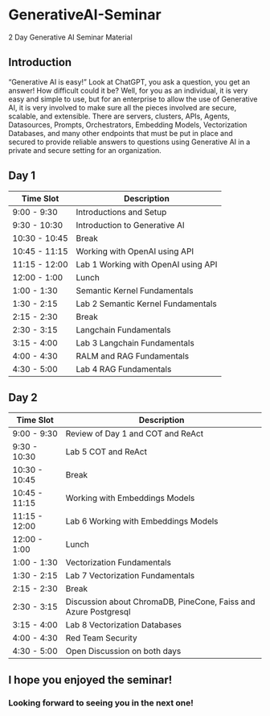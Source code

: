 # GenerativeAI-Seminar
2 Day Generative AI Seminar Material

## Introduction
“Generative AI is easy!” Look at ChatGPT, you ask a question, you get an answer! How difficult could it be?
Well, for you as an individual, it is very easy and simple to use, but for an enterprise to allow the use of Generative AI, it is very involved to make sure all the pieces involved are secure, scalable, and extensible. There are servers, clusters, APIs, Agents, Datasources, Prompts, Orchestrators, Embedding Models, Vectorization Databases, and many other endpoints that must be put in place and secured to provide reliable answers to questions using Generative AI in a private and secure setting for an organization.

## Day 1

|Time Slot|Description|
|---|---|
|9:00 - 9:30|Introductions and Setup|
|9:30 - 10:30|Introduction to Generative AI|
|10:30 - 10:45|Break|
|10:45 - 11:15|Working with OpenAI using API|
|11:15 - 12:00|Lab 1 Working with OpenAI using API|
|12:00 - 1:00|Lunch|
|1:00 - 1:30|Semantic Kernel Fundamentals|
|1:30 - 2:15|Lab 2 Semantic Kernel Fundamentals|
|2:15 - 2:30|Break|
|2:30 - 3:15|Langchain Fundamentals|
|3:15 - 4:00|Lab 3 Langchain Fundamentals|
|4:00 - 4:30|RALM and RAG Fundamentals|
|4:30 - 5:00|Lab 4 RAG Fundamentals|

## Day 2

|Time Slot|Description|
|---|---|
|9:00 - 9:30|Review of Day 1 and COT and ReAct|
|9:30 - 10:30|Lab 5 COT and ReAct|
|10:30 - 10:45|Break|
|10:45 - 11:15|Working with Embeddings Models|
|11:15 - 12:00|Lab 6 Working with Embeddings Models|
|12:00 - 1:00|Lunch|
|1:00 - 1:30|Vectorization Fundamentals|
|1:30 - 2:15|Lab 7 Vectorization Fundamentals|
|2:15 - 2:30|Break|
|2:30 - 3:15|Discussion about ChromaDB, PineCone, Faiss and Azure Postgresql|
|3:15 - 4:00|Lab 8 Vectorization Databases|
|4:00 - 4:30|Red Team Security|
|4:30 - 5:00|Open Discussion on both days|

## I hope you enjoyed the seminar!
### Looking forward to seeing you in the next one!
